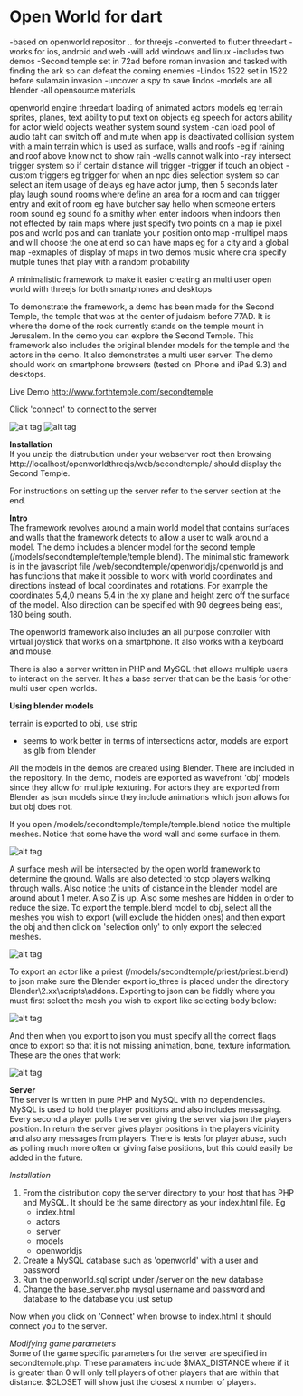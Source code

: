 # Open World for dart
-based on openworld repositor .. for threejs
   -converted to flutter threedart
     -works for ios, android and web 
        -will add windows and linux
  -includes two demos
     -Second temple set in 72ad before roman invasion and tasked with finding the ark so can defeat the coming enemies
     -Lindos 1522 set in 1522 before sulamain invasion
        -uncover a spy to save lindos
     -models are all blender 
       -all opensource materials

 openworld engine threedart loading of
 animated actors
 models eg terrain
 sprites, planes, text
 ability to put text on objects eg speech for actors
 ability for actor wield objects
 weather system
 sound system
    -can load pool of audio taht can switch off and mute when app is deactivated
 collision system with a main terrain which is used as surface, walls and roofs
    -eg if raining and roof above know not to show rain
    -walls cannot walk into
      -ray intersect
 trigger system so if certain distance will trigger 
   -trigger if touch an object
   -custom triggers eg trigger for when an npc dies
 selection system so can select an item
 usage of delays eg have actor jump, then 5 seconds later play laugh sound
 rooms where define an area for a room and 
    can trigger entry and exit of room eg have butcher say hello when someone enters
    room sound eg sound fo a smithy when enter
    indoors when indoors then not effected by rain
 maps where just specify two points on a map ie pixel pos and world pos and can tranlate your position onto map
    -multipel maps and will choose the one at end so can have maps eg for a city and a global map
    -exmaples of display of maps in two demos
music where cna specify mutple tunes that play with a random probability

    
    
 
A minimalistic framework to make it easier creating an multi user open world with threejs for both smartphones and desktops

To demonstrate the framework, a demo has been made for the Second Temple, the temple that was at the center of judaism before 77AD. It is where the dome of the rock currently stands on the temple mount in Jerusalem. In the demo you can explore the Second Temple. This framework also includes the original blender models for the temple and the actors in the demo. It also demonstrates a multi user server. The demo should work on smartphone browsers (tested on iPhone and iPad 9.3) and desktops.

Live Demo http://www.forthtemple.com/secondtemple

Click 'connect' to connect to the server

![alt tag](http://www.forthtemple.com/secondtemple/screenshots/temple200.jpg)  ![alt tag](http://www.forthtemple.com/secondtemple/screenshots/templeiii200.jpg)


**Installation**  
If you unzip the distrubution under your webserver root then browsing http://localhost/openworldthreejs/web/secondtemple/ should display the Second Temple.

For instructions on setting up the server refer to the server section at the end.

**Intro**  
The framework revolves around a main world model that contains surfaces and walls that the framework detects to allow a user to walk around a model. The demo includes a blender model for the second temple (/models/secondtemple/temple/temple.blend). The minimalistic framework is in the javascript file /web/secondtemple/openworldjs/openworld.js and has functions that make it possible to work with world coordinates and directions instead of local coordinates and rotations. For example the coordinates 5,4,0 means 5,4 in the xy plane and height zero off the surface of the model. Also direction can be specified with 90 degrees being east, 180 being south.

The openworld framework also includes an all purpose controller with virtual joystick that works on a smartphone. It also works with a keyboard and mouse.

There is also a server written in PHP and MySQL that allows multiple users to interact on the server. It has a base server that can be the basis for other multi user open worlds.


**Using blender models**  

terrain is exported to obj, use strip
  - seems to work better in terms of intersections
actor, models are export as glb from blender

All the models in the demos are created using Blender. There are included in the repository. In the demo, models are exported as wavefront 'obj' models since they allow for multiple texturing. For actors they are exported from Blender as json models since they include animations which json allows for but obj does not.

If you open /models/secondtemple/temple/temple.blend notice the multiple meshes. Notice that some have the word wall and some surface in them.

![alt tag](http://www.forthtemple.com/secondtemple/screenshots/wallsurface.jpg) 

A surface mesh will be intersected by the open world framework to determine the ground. Walls are also detected to stop players walking through walls. Also notice the units of distance in the blender model are around about 1 meter. Also Z is up. Also some meshes are hidden in order to reduce the size. To export the temple.blend model to obj, select all the meshes you wish to export (will exclude the hidden ones) and then export the obj and then click on 'selection only' to only export the selected meshes.

![alt tag](http://www.forthtemple.com/secondtemple/screenshots/exportobj.jpg) 

To export an actor like a priest (/models/secondtemple/priest/priest.blend) to json make sure the Blender export io_three is placed under the directory Blender\2.xx\scripts\addons. Exporting to json can be fiddly where you must first select the mesh you wish to export like selecting body below:

![alt tag](http://www.forthtemple.com/secondtemple/screenshots/jsonselectmesh.jpg) 

And then when you export to json you must specify all the correct flags once to export so that it is not missing animation, bone, texture information. These are the ones that work:

![alt tag](http://www.forthtemple.com/secondtemple/screenshots/exportjsonsmall.jpg) 

**Server**  
The server is written in pure PHP and MySQL with no dependencies. MySQL is used to hold the player positions and also includes messaging. Every second a player polls the server giving the server via json the players position. In return the server gives player positions in the players vicinity and also any messages from players. There is tests for player abuse, such as polling much more often or giving false positions, but this could easily be added in the future.
  
*Installation*  
1. From the distribution copy the server directory to your host that has PHP and MySQL. It should be the same directory as your index.html file. Eg  
     - index.html  
     - actors  
     - server  
     - models  
     - openworldjs  
2. Create a MySQL database such as 'openworld' with a user and password  
3. Run the openworld.sql script under /server on the new database  
4. Change the base_server.php mysql username and password and database to the database you just setup  
  
Now when you click on 'Connect' when browse to index.html it should connect you to the server.

*Modifying game parameters*  
Some of the game specific parameters for the server are specified in secondtemple.php. These paramaters include $MAX_DISTANCE where if it is greater than 0 will only tell players of other players that are within that distance. $CLOSET will show just the closest x number of players. 



